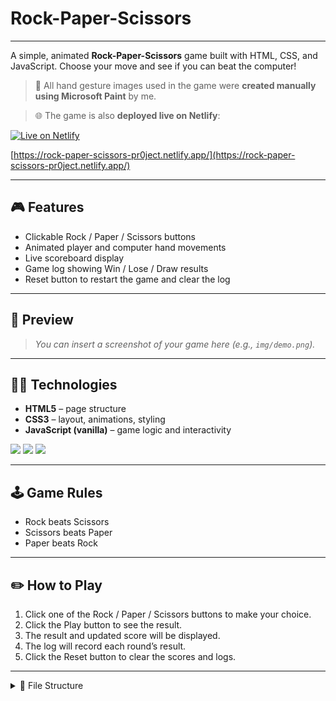 # Rock-Paper-Scissors

---

A simple, animated **Rock-Paper-Scissors** game built with HTML, CSS, and JavaScript. Choose your move and see if you can beat the computer!

> 🎨 All hand gesture images used in the game were **created manually using Microsoft Paint** by me.

> 🌐 The game is also **deployed live on Netlify**:  

[![Live on Netlify](https://img.shields.io/badge/Live_on-Netlify-brightgreen?style=for-the-badge&logo=netlify&logoColor=white)](https://rock-paper-scissors-pr0ject.netlify.app/)

[https://rock-paper-scissors-pr0ject.netlify.app/](https://rock-paper-scissors-pr0ject.netlify.app/)

---

## 🎮 Features

- Clickable Rock / Paper / Scissors buttons
- Animated player and computer hand movements
- Live scoreboard display
- Game log showing Win / Lose / Draw results
- Reset button to restart the game and clear the log

---

## 📸 Preview

> *You can insert a screenshot of your game here (e.g., `img/demo.png`).*

---

## 🧑‍💻 Technologies

- **HTML5** – page structure
- **CSS3** – layout, animations, styling
- **JavaScript (vanilla)** – game logic and interactivity

<p>
  <img src="https://img.shields.io/badge/-HTML5-E34F26?style=for-the-badge&logo=html5&logoColor=ffffff" />
  <img src="https://img.shields.io/badge/-CSS3-1572B6?style=for-the-badge&logo=css3&logoColor=ffffff" />
  <img src="https://img.shields.io/badge/-JavaScript-F7DF1E?style=for-the-badge&logo=javascript&logoColor=000" />
</p>

---

## 🕹️ Game Rules

- Rock beats Scissors
- Scissors beats Paper
- Paper beats Rock

---

## ✏️ How to Play

1. Click one of the Rock / Paper / Scissors buttons to make your choice.
2. Click the Play button to see the result.
3. The result and updated score will be displayed.
4. The log will record each round’s result.
5. Click the Reset button to clear the scores and logs.

---

<details> 
  <summary>📂 File Structure</summary>
  
```bash
.
└── Rock-Paper-Scissors/
    ├── index.html
    ├── RPSscr.js
    ├── RPSstyle.css
    ├── README.md
    └── img/
        ├── paper/
        │   ├── no-bg-2/
        │   │   ├── paper-left-no-bg-2.png
        │   │   ├── paper-no-bg-2.png
        │   │   └── paper-right-no-bg-2.png
        │   ├── no-bg/
        │   │   ├── paper-left-no-bg.png
        │   │   ├── paper-no-bg.png
        │   │   └── paper-right-no-bg.png
        │   ├── paper-left.png
        │   ├── paper-right.png
        │   └── paper.png
        ├── rock/
        │   ├── no-bg-2/
        │   │   ├── rock-left-no-bg-2.png
        │   │   ├── rock-no-bg-2.png
        │   │   └── rock-right-no-bg-2.png
        │   ├── no-bg/
        │   │   ├── rock-left-no-bg.png
        │   │   ├── rock-no-bg.png
        │   │   └── rock-right-no-bg.png
        │   ├── rock-left.png
        │   ├── rock-right.png
        │   └── rock.png
        └── scissors/
            ├── no-bg-2/
            │   ├── scissors-left-no-bg-2.png
            │   ├── scissors-no-bg-2.png
            │   └── scissors-right-no-bg-2.png
            ├── no-bg/
            │   ├── scissors-left-no-bg.png
            │   ├── scissors-no-bg.png
            │   └── scissors-right-no-bg.png
            ├── scissors-left.png
            ├── scissors-right.png
            └── scissors.png
  ```
</details>
